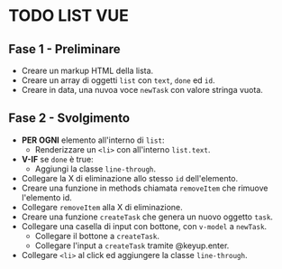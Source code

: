 <!-- Esercizio di oggi: Vue To Do List
nome repo: vue-todolist
Descrizione:
Rifare l'esercizio della to do list.
Questa volta però ogni todo sarà un oggetto, formato da almeno due proprietà:
- text, una stringa che indica il testo del todo
- done, un booleano (true/false) che indica se il todo è stato fatto oppure no
MILESTONE 1
Stampare all'interno di una lista HTML un item per ogni todo.
Se la proprietà done è uguale a true, visualizzare il testo del todo sbarrato.
MILESTONE 2
Visualizzare a fianco ad ogni item ha una "x": cliccando su di essa, il todo viene rimosso dalla lista.
MILESTONE 3
Predisporre un campo di input testuale e un pulsante "aggiungi": cliccando sul pulsante, il testo digitato viene letto e utilizzato per creare un nuovo todo, che quindi viene aggiunto alla lista dei todo esistenti.
Bonus:
1- oltre al click sul pulsante, intercettare anche il tasto ENTER per aggiungere il todo alla lista
2- cliccando sul testo dell'item, invertire il valore della proprietà done del todo corrispondente (se done era uguale a false, impostare true e viceversa)
SUPERBONUS
Inseriamo un filtro per cercare all'interno dei task -->


# TODO LIST VUE
## Fase 1 - Preliminare
- Creare un markup HTML della lista.
- Creare un array di oggetti `list` con `text`, `done` ed `id`.
- Creare in data, una nuvoa voce `newTask` con valore stringa vuota.

## Fase 2 - Svolgimento
- **PER OGNI** elemento all'interno di `list`:
    - Renderizzare un `<li>` con all'interno `list.text`.
- **V-IF** se `done` è true:
    - Aggiungi la classe `line-through`.
- Collegare la X di eliminazione allo stesso `id` dell'elemento.
- Creare una funzione in methods chiamata `removeItem` che rimuove l'elemento id.
- Collegare `removeItem` alla X di eliminazione.
- Creare una funzione `createTask` che genera un nuovo oggetto `task`.
- Collegare una casella di input con bottone, con `v-model` a `newTask`.
    - Collegare il bottone a `createTask`.
    - Collegare l'input a `createTask` tramite @keyup.enter.
- Collegare `<li>` al click ed aggiungere la classe `line-through`.
